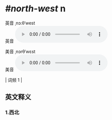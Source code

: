 # ***\#north-west*** n
英音 ˌnɔ:θˈwest  
英音
<audio src="./media/north-west1.aac" controls="controls"></audio>

美音 ˌnɔrθˈwɛst  
美音
<audio src="./media/north-west2.aac" controls="controls"></audio>



| 词频 1 |  

英文释义
---
### 1.**西北**  


